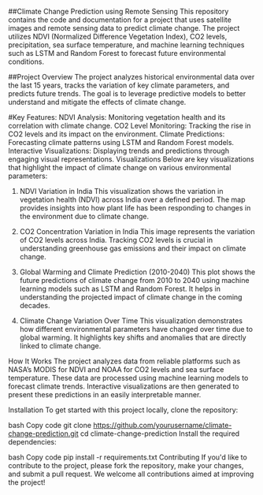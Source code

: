 
##Climate Change Prediction using Remote Sensing
This repository contains the code and documentation for a project that uses satellite images and remote sensing data to predict climate change. The project utilizes NDVI (Normalized Difference Vegetation Index), CO2 levels, precipitation, sea surface temperature, and machine learning techniques such as LSTM and Random Forest to forecast future environmental conditions.

##Project Overview
The project analyzes historical environmental data over the last 15 years, tracks the variation of key climate parameters, and predicts future trends. The goal is to leverage predictive models to better understand and mitigate the effects of climate change.

#Key Features:
NDVI Analysis: Monitoring vegetation health and its correlation with climate change.
CO2 Level Monitoring: Tracking the rise in CO2 levels and its impact on the environment.
Climate Predictions: Forecasting climate patterns using LSTM and Random Forest models.
Interactive Visualizations: Displaying trends and predictions through engaging visual representations.
Visualizations
Below are key visualizations that highlight the impact of climate change on various environmental parameters:

1. NDVI Variation in India
This visualization shows the variation in vegetation health (NDVI) across India over a defined period. The map provides insights into how plant life has been responding to changes in the environment due to climate change.



2. CO2 Concentration Variation in India
This image represents the variation of CO2 levels across India. Tracking CO2 levels is crucial in understanding greenhouse gas emissions and their impact on climate change.



3. Global Warming and Climate Prediction (2010-2040)
This plot shows the future predictions of climate change from 2010 to 2040 using machine learning models such as LSTM and Random Forest. It helps in understanding the projected impact of climate change in the coming decades.



4. Climate Change Variation Over Time
This visualization demonstrates how different environmental parameters have changed over time due to global warming. It highlights key shifts and anomalies that are directly linked to climate change.



How It Works
The project analyzes data from reliable platforms such as NASA’s MODIS for NDVI and NOAA for CO2 levels and sea surface temperature. These data are processed using machine learning models to forecast climate trends. Interactive visualizations are then generated to present these predictions in an easily interpretable manner.

Installation
To get started with this project locally, clone the repository:

bash
Copy code
git clone https://github.com/yourusername/climate-change-prediction.git
cd climate-change-prediction
Install the required dependencies:

bash
Copy code
pip install -r requirements.txt
Contributing
If you'd like to contribute to the project, please fork the repository, make your changes, and submit a pull request. We welcome all contributions aimed at improving the project!
